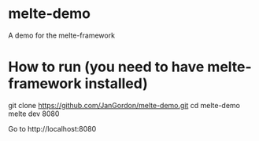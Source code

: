 # melte-demo

A demo for the melte-framework

# How to run (you need to have melte-framework installed)
  git clone https://github.com/JanGordon/melte-demo.git
  cd melte-demo
  melte dev 8080
  
Go to http://localhost:8080
  
